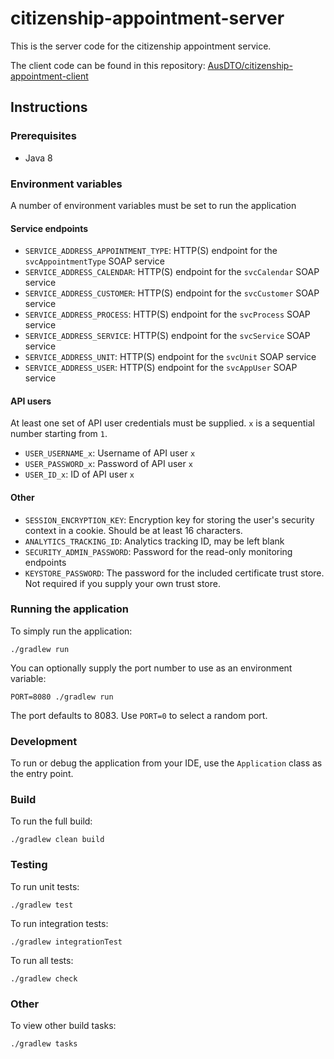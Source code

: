 # citizenship-appointment-server

This is the server code for the citizenship appointment service.  

The client code can be found in this repository: [AusDTO/citizenship-appointment-client](https://github.com/AusDTO/citizenship-appointment-client)

## Instructions

### Prerequisites

- Java 8

### Environment variables

A number of environment variables must be set to run the application

#### Service endpoints

- `SERVICE_ADDRESS_APPOINTMENT_TYPE`: HTTP(S) endpoint for the `svcAppointmentType` SOAP service
- `SERVICE_ADDRESS_CALENDAR`: HTTP(S) endpoint for the `svcCalendar` SOAP service
- `SERVICE_ADDRESS_CUSTOMER`: HTTP(S) endpoint for the `svcCustomer` SOAP service
- `SERVICE_ADDRESS_PROCESS`: HTTP(S) endpoint for the `svcProcess` SOAP service
- `SERVICE_ADDRESS_SERVICE`: HTTP(S) endpoint for the `svcService` SOAP service
- `SERVICE_ADDRESS_UNIT`: HTTP(S) endpoint for the `svcUnit` SOAP service
- `SERVICE_ADDRESS_USER`: HTTP(S) endpoint for the `svcAppUser` SOAP service

#### API users

At least one set of API user credentials must be supplied. `x` is a sequential number starting from `1`.

- `USER_USERNAME_x`: Username of API user `x` 
- `USER_PASSWORD_x`: Password of API user `x`
- `USER_ID_x`: ID of API user `x`

#### Other

- `SESSION_ENCRYPTION_KEY`: Encryption key for storing the user's security context in a cookie. Should be at least 16 characters.
- `ANALYTICS_TRACKING_ID`: Analytics tracking ID, may be left blank
- `SECURITY_ADMIN_PASSWORD`: Password for the read-only monitoring endpoints
- `KEYSTORE_PASSWORD`: The password for the included certificate trust store. Not required if you supply your own trust store.

### Running the application

To simply run the application:

    ./gradlew run
    
You can optionally supply the port number to use as an environment variable:

    PORT=8080 ./gradlew run

The port defaults to 8083. Use `PORT=0` to select a random port.

### Development

To run or debug the application from your IDE, use the `Application` class as the entry point.

### Build

To run the full build:

    ./gradlew clean build

### Testing

To run unit tests:

    ./gradlew test

To run integration tests:

    ./gradlew integrationTest

To run all tests:

    ./gradlew check

### Other

To view other build tasks:

    ./gradlew tasks
